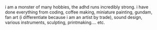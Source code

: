 i am a monster of many hobbies, the adhd runs incredibly strong.
i have done everything from coding, coffee making, miniature painting,
gundam, fan art (i differentiate because i am an artist by trade), sound design,
various instruments, sculpting, printmaking.... etc.
